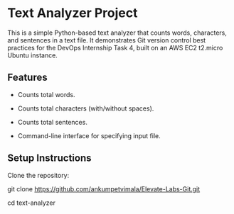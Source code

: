 # Text Analyzer Project

This is a simple Python-based text analyzer that counts words, characters, and sentences in a text file. It demonstrates Git version control best practices for the DevOps Internship Task 4, built on an AWS EC2 t2.micro Ubuntu instance.

## Features

- Counts total words.
  
- Counts total characters (with/without spaces).
  
- Counts total sentences.
  
- Command-line interface for specifying input file.
  
## Setup Instructions

Clone the repository:

git clone https://github.com/ankumpetvimala/Elevate-Labs-Git.git

cd text-analyzer


